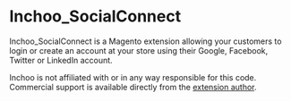 Inchoo_SocialConnect
====================

Inchoo_SocialConnect is a Magento extension allowing your customers to login or create an account at your store using their Google, Facebook, Twitter or LinkedIn account.

Inchoo is not affiliated with or in any way responsible for this code. Commercial support is available directly from the [extension author](http://www.techytalk.info/contact/).
